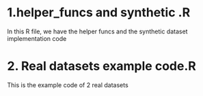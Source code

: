 # 1.helper_funcs and synthetic .R
In this R file, we have the helper funcs and the synthetic dataset implementation code

# 2. Real datasets example code.R
This is the example code of 2 real datasets
